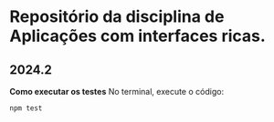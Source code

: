 # Repositório da disciplina de Aplicações com interfaces ricas.
## 2024.2

**Como executar os testes**
No terminal, execute o código:
```
npm test
```